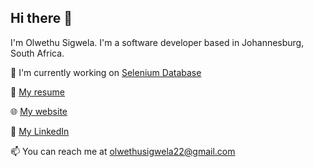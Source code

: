 ## Hi there 👋

I'm Olwethu Sigwela. I'm a software developer based in Johannesburg, South Africa.

🚀 I'm currently working on [Selenium Database](https://seleniumdatabase.co.za/)

📃 [My resume](https://olwethusigwela.vercel.app/olwethu-sigwela-resume.pdf)

🌐 [My website](https://olwethusigwela.vercel.app/)

🤝 [My LinkedIn](https://www.linkedin.com/in/olwethu-sigwela-264074180/)

📫 You can reach me at olwethusigwela22@gmail.com



<!--
**olwethu-sigwela/olwethu-sigwela** is a ✨ _special_ ✨ repository because its `README.md` (this file) appears on your GitHub profile.

Here are some ideas to get you started:

- 🔭 I’m currently working on ...
- 🌱 I’m currently learning ...
- 👯 I’m looking to collaborate on ...
- 🤔 I’m looking for help with ...
- 💬 Ask me about ...
- 📫 How to reach me: ...
- 😄 Pronouns: ...
- ⚡ Fun fact: ...
-->
